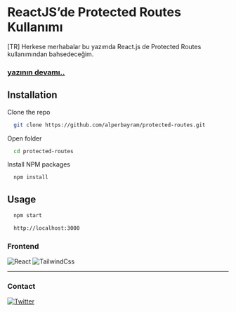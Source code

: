 # ReactJS’de Protected Routes Kullanımı
[TR] 
Herkese merhabalar bu yazımda React.js de Protected Routes kullanımından bahsedeceğim.

### [yazının devamı..](https://alper-bayram.medium.com/reactjsde-protected-routes-kullan%C4%B1m%C4%B1-188f453a8abc)

## Installation
Clone the repo
```bash 
  git clone https://github.com/alperbayram/protected-routes.git
```

Open folder
```bash 
  cd protected-routes
```

Install NPM packages
```bash 
  npm install
```

## Usage

```bash 
  npm start
```
```bash 
  http://localhost:3000
```

<h3 align="left">Frontend</h3>

![React](https://img.shields.io/badge/-React-0A1A2F?style=flat&logo=react)
![TailwindCss](https://img.shields.io/badge/-TailwindCss-0A1A2F?style=flat&logo=tailwindcss)


--- 

### Contact
[![Twitter](https://img.shields.io/badge/-Twitter-0A1A2F?style=flat&logo=twitter)](https://twitter.com/alperbayrmm)&nbsp;

